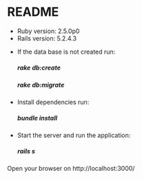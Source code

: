 # README

* Ruby version: 2.5.0p0
* Rails version: 5.2.4.3 

+ If the data base is not created run:
    ##### rake db:create
    ##### rake db:migrate

+ Install dependencies run:
    ##### bundle install

+ Start the server and run the application:
    ##### rails s

Open your browser on http://localhost:3000/
